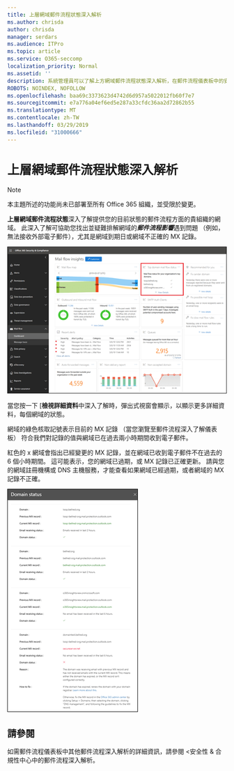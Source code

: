 ```yaml
---
title: 上層網域郵件流程狀態深入解析
ms.author: chrisda
author: chrisda
manager: serdars
ms.audience: ITPro
ms.topic: article
ms.service: O365-seccomp
localization_priority: Normal
ms.assetid: ''
description: 系統管理員可以了解上方網域郵件流程狀態深入解析，在郵件流程儀表板中的安全性 & 合規性中心。
ROBOTS: NOINDEX, NOFOLLOW
ms.openlocfilehash: baa69c3373623d4742d6d957a5022012fb60f7e7
ms.sourcegitcommit: e7a776a04ef6ed5e287a33cfdc36aa2d72862b55
ms.translationtype: MT
ms.contentlocale: zh-TW
ms.lasthandoff: 03/29/2019
ms.locfileid: "31000666"
---
```

# <a name="top-domain-mail-flow-status-insight"></a>上層網域郵件流程狀態深入解析

> [!NOTE]
> 本主題所述的功能尚未已部署至所有 Office 365 組織，並受限於變更。

**上層網域郵件流程狀態**深入了解提供您的目前狀態的郵件流程方面的貴組織的網域。 此深入了解可協助您找出並疑難排解網域的***郵件流程影響***遇到問題 （例如，無法接收外部電子郵件），尤其是網域到期日或網域不正確的 MX 記錄。

![上層網域流程狀態深入了解在郵件流程儀表板中的安全性 & 合規性中心](media/domain-mail-flow-status-selected.png)

當您按一下 [**檢視詳細資料**中深入了解時，彈出式視窗會顯示，以顯示更多詳細資料，每個網域的狀態。

網域的綠色核取記號表示目前的 MX 記錄 （當您瀏覽至郵件流程深入了解儀表板） 符合我們對記錄的值與網域已在過去兩小時期間收到電子郵件。

紅色的 x 網域會指出已經變更的 MX 記錄，並在網域已收到電子郵件不在過去的 6 個小時期間。 這可能表示，您的網域已過期，或 MX 記錄已正確更新。 請與您的網域註冊機構或 DNS 主機服務，才能查看如果網域已經過期，或者網域的 MX 記錄不正確。

![在上方網域流程狀態深入了解詳細資訊彈出式視窗](media/domain-mail-flow-status-flyout.png)

## <a name="see-also"></a>請參閱

如需郵件流程儀表板中其他郵件流程深入解析的詳細資訊，請參閱 <<c0>安全性 &amp; 合規性中心中的郵件流程深入解析。
